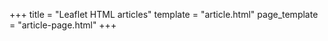 +++
title = "Leaflet HTML articles"
template = "article.html"
page_template = "article-page.html"
+++
